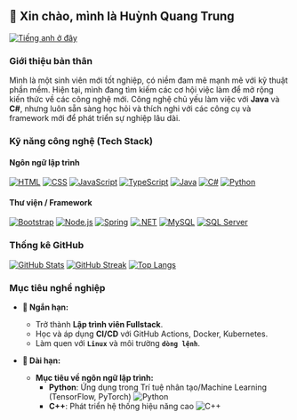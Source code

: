 ## 👋 Xin chào, mình là **Huỳnh Quang Trung**

[![Tiếng anh ở đây](https://img.shields.io/badge/Tiếng_anh_ở_đây!-bcdfff?style=for-the-badge&stype=for-the-badge&logoSize=40&label=English+is+here!&labelColor=3178C6)](./README-en.md)

### Giới thiệu bản thân

Mình là một sinh viên mới tốt nghiệp, có niềm đam mê mạnh mẽ với kỹ thuật phần mềm. Hiện tại, mình đang tìm kiếm các cơ hội việc làm để mở rộng kiến thức về các công nghệ mới. Công nghệ chủ yếu làm việc với **Java** và **C#**, nhưng luôn sẵn sàng học hỏi và thích nghi với các công cụ và framework mới để phát triển sự nghiệp lâu dài.

### Kỹ năng công nghệ (Tech Stack)

#### Ngôn ngữ lập trình

[![HTML](https://img.shields.io/badge/HTML5-E34F26?style=for-the-badge\&logo=html5\&logoColor=white)](https://developer.mozilla.org/en-US/docs/Web/HTML)
[![CSS](https://img.shields.io/badge/CSS3-1572B6?style=for-the-badge\&logo=css3\&logoColor=white)](https://developer.mozilla.org/en-US/docs/Web/CSS)
[![JavaScript](https://img.shields.io/badge/JavaScript-F7DF1E?style=for-the-badge\&logo=javascript\&logoColor=black)](https://developer.mozilla.org/en-US/docs/Web/JavaScript)
[![TypeScript](https://img.shields.io/badge/TypeScript-3178C6?style=for-the-badge\&logo=typescript\&logoColor=white)](https://www.typescriptlang.org/)
[![Java](https://img.shields.io/badge/Java-ED8B00?style=for-the-badge\&logo=openjdk\&logoColor=white)](https://www.java.com/)
[![C#](https://img.shields.io/badge/C%23-512BD4?style=for-the-badge\&logo=c-sharp\&logoColor=white)](https://learn.microsoft.com/en-us/dotnet/csharp/)
[![Python](https://img.shields.io/badge/Python-3776AB?style=for-the-badge\&logo=python\&logoColor=white)](https://www.python.org/)

#### Thư viện / Framework

[![Bootstrap](https://img.shields.io/badge/Bootstrap-7952B3?style=for-the-badge\&logo=bootstrap\&logoColor=white)](https://getbootstrap.com/)
[![Node.js](https://img.shields.io/badge/Node.js-339933?style=for-the-badge\&logo=nodedotjs\&logoColor=white)](https://nodejs.org)
[![Spring](https://img.shields.io/badge/Spring-6DB33F?style=for-the-badge\&logo=spring\&logoColor=white)](https://spring.io/)
[![.NET](https://img.shields.io/badge/.NET-512BD4?style=for-the-badge\&logo=dotnet\&logoColor=white)](https://dotnet.microsoft.com/)
[![MySQL](https://img.shields.io/badge/MySQL-4479A1?style=for-the-badge\&logo=mysql\&logoColor=white)](https://www.mysql.com/)
[![SQL Server](https://img.shields.io/badge/Microsoft_SQL_Server-CC2927?style=for-the-badge\&logo=microsoft-sql-server\&logoColor=white)](https://www.microsoft.com/en-us/sql-server)

### Thống kê GitHub

[![GitHub Stats](https://github-readme-stats.vercel.app/api?username=hqtrung01Yuk&show_icons=true&theme=tokyonight&locale=vi)](https://github.com/hqtrung01Yuk)
[![GitHub Streak](https://streak-stats.demolab.com?user=hqtrung01Yuk&theme=catppuccin-macchiato&hide_border=true&date_format=j%2Fn%5B%2FY%5D&card_width=450&locale=vi)](https://git.io/streak-stats)
[![Top Langs](https://github-readme-stats.vercel.app/api/top-langs/?username=hqtrung01Yuk&theme=tokyonight&layout=compact&langs_count=6&exclude=html,css\&border_color=2e4058&locale=vi)](https://github.com/hqtrung01Yuk)

### Mục tiêu nghề nghiệp

* **📌 Ngắn hạn:**

  * Trở thành **Lập trình viên Fullstack**.
  * Học và áp dụng **CI/CD** với GitHub Actions, Docker, Kubernetes.
  * Làm quen với **`Linux`** và môi trường **`dòng lệnh`**.

* **🔮 Dài hạn:**
  * **Mục tiêu về ngôn ngữ lập trình:**
    * **Python**: Ứng dụng trong Trí tuệ nhân tạo/Machine Learning (TensorFlow, PyTorch) ![Python](https://img.shields.io/badge/Python-3776AB?logo=python\&logoColor=white)
    * **C++**: Phát triển hệ thống hiệu năng cao ![C++](https://img.shields.io/badge/C%2B%2B-00599C?logo=c%2B%2B\&logoColor=white)
